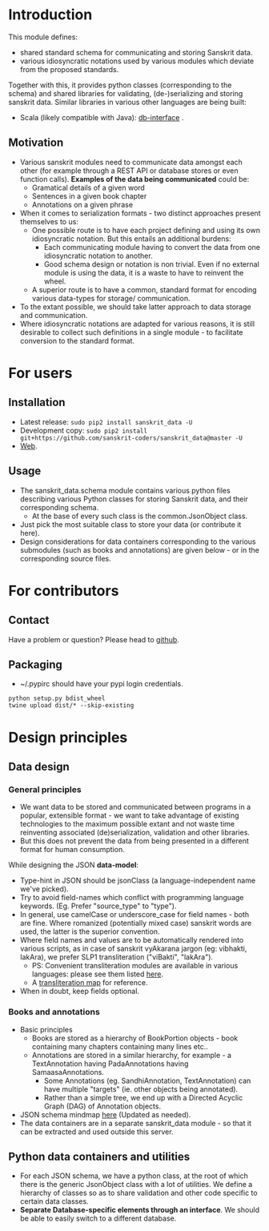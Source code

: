 # Introduction
This module defines:
  - shared standard schema for communicating and storing Sanskrit data.
  - various idiosyncratic notations used by various modules which deviate from the proposed standards.

Together with this, it provides python classes (corresponding to the schema) and shared libraries for validating, (de-)serializing and storing sanskrit data. Similar libraries in various other languages are being built:
  - Scala (likely compatible with Java): [db-interface](https://github.com/sanskrit-coders/db-interface) .

## Motivation
- Various sanskrit modules need to communicate data amongst each other (for example through a REST API or database stores or even function calls). **Examples of the data being communicated** could be:
  - Gramatical details of a given word
  - Sentences in a given book chapter
  - Annotations on a given phrase
- When it comes to serialization formats - two distinct approaches present themselves to us:
  - One possible route is to have each project defining and using its own idiosyncratic notation. But this entails an additional burdens:
    - Each communicating module having to convert the data from one idiosyncratic notation to another.
    - Good schema design or notation is non trivial. Even if no external module is using the data, it is a waste to have to reinvent the wheel.
  - A superior route is to have a common, standard format for encoding various data-types for storage/ communication.
- To the extant possible, we should take latter approach to data storage and communication.
- Where idiosyncratic notations are adapted for various reasons, it is still desirable to collect such definitions in a single module - to facilitate conversion to the standard format.

# For users
## Installation
* Latest release: `sudo pip2 install sanskrit_data -U`
* Development copy: `sudo pip2 install git+https://github.com/sanskrit-coders/sanskrit_data@master -U`
* [Web](https://pypi.python.org/pypi/sanskrit_data).

## Usage
- The sanskrit_data.schema module contains various python files describing various Python classes for storing Sanskrit data, and their corresponding schema.
  - At the base of every such class is the common.JsonObject class.
- Just pick the most suitable class to store your data (or contribute it here).
- Design considerations for data containers corresponding to the various submodules (such as books and annotations) are given below - or in the corresponding source files.

# For contributors
## Contact
Have a problem or question? Please head to [github](https://github.com/sanskrit-coders/sanskrit_data).

## Packaging
* ~/.pypirc should have your pypi login credentials.
```
python setup.py bdist_wheel
twine upload dist/* --skip-existing
```

# Design principles
## Data design
### General principles
- We want data to be stored and communicated between programs in a popular, extensible format - we want to take advantage of existing technologies to the maximum possible extant and not waste time reinventing associated (de)serialization, validation and other libraries.
- But this does not prevent the data from being presented in a different format for human consumption.

While designing the JSON **data-model**:
- Type-hint in JSON should be jsonClass (a language-independent name we've picked).
- Try to avoid field-names which conflict with programming language keywords. (Eg. Prefer "source_type" to "type").
- In general, use camelCase or underscore_case for field names - both are fine. Where romanized (potentially mixed case) sanskrit words are used, the latter is the superior convention.
- Where field names and values are to be automatically rendered into various scripts, as in case of sanskrit vyAkarana jargon (eg: vibhakti, lakAra), we prefer SLP1 transliteration ("viBakti", "lakAra").
  - PS: Convenient transliteration modules are available in various languages: please see them listed [here](https://github.com/sanskrit-coders/indic-transliteration#libraries-in-other-languages).
  - A [transliteration map](https://docs.google.com/spreadsheets/d/1o2vysXaXfNkFxCO-WD77C4AEbXcAcJmDVgUb-E0mYbg/edit#gid=0) for reference.
- When in doubt, keep fields optional.

### Books and annotations
- Basic principles
  - Books are stored as a hierarchy of BookPortion objects - book containing many chapters containing many lines etc..
  - Annotations are stored in a similar hierarchy, for example - a TextAnnotation having PadaAnnotations having SamaasaAnnotations.
    - Some Annotations (eg. SandhiAnnotation, TextAnnotation) can have multiple "targets" (ie. other objects being annotated).
    - Rather than a simple tree, we end up with a Directed Acyclic Graph (DAG) of Annotation objects.
- JSON schema mindmap [here](https://drive.mindmup.com/map?state=%7B%22ids%22:%5B%220B1_QBT-hoqqVbHc4QTV3Q2hjdTQ%22%5D,%22action%22:%22open%22,%22userId%22:%22109000762913288837175%22%7D) (Updated as needed).
- The data containers are in a separate sanskrit_data module - so that it can be extracted and used outside this server.

## Python data containers and utilities
- For each JSON schema, we have a python class, at the root of which there is the generic JsonObject class with a lot of utilities. We define a hierarchy of classes so as to share validation and other code specific to certain data classes.
- **Separate Database-specific elements through an interface**. We should be able to easily switch to a different database.
